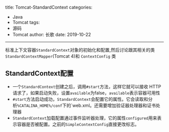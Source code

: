 title: Tomcat-StandardContext
categories:
  - Java
  - Tomcat
tags:
  - 源码
  - Tomcat
author: 长歌
date: 2019-10-22
---

标准上下文容器`StandardContext`对象的初始化和配置,然后讨论跟其相关的类`StandardContextMapper`(Tomcat 4)和 `ContextConfig` 类

<!-- More -->

## StandardContext配置
- 一个`StandardContext`创建之后，调用`#start`方法，这样它就可以接收 HTTP 请求了，如果启动失败，设置`available`为false，`available`表示容器可用性
- `#start`方法启动成功，`StandardContext`会配置它的属性。它会读取和分析`%CATALINA_HOME%/conf`下的`web.xml。还需要增加验证器处理器和证书处理器
- `StandardContext`加载配置通过事件监听器处理，它的属性`configured`用来表示容器是否被配置。之前的`SimpleContextConfig`直接更改标志。